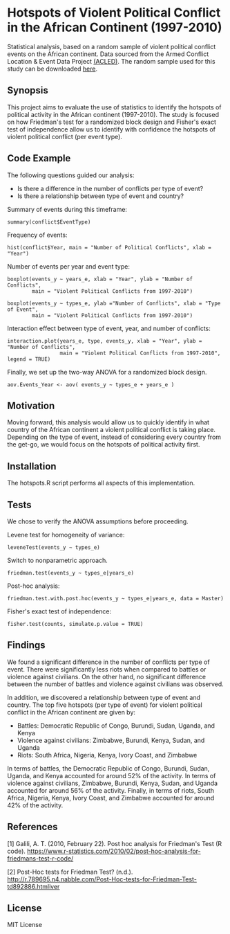 # Hotspots of Violent Political Conflict in the African Continent (1997-2010)

Statistical analysis, based on a random sample of violent political conflict events on the African continent. Data sourced from the Armed Conflict Location & Event Data Project [(ACLED)](http://www.acleddata.com/data/). The random sample used for this study can be downloaded [here](https://raw.githubusercontent.com/luisra/hotspots/master/conflictdata.csv).

## Synopsis

This project aims to evaluate the use of statistics to identify the hotspots of political activity in the African continent (1997-2010). The study is focused on how Friedman's test for a randomized block design and Fisher's exact test of independence allow us to identify with confidence the hotspots of violent political conflict (per event type).

## Code Example

The following questions guided our analysis:
* Is there a difference in the number of conflicts per type of event?
* Is there a relationship between type of event and country?

Summary of events during this timeframe:
```
summary(conflict$EventType)
```

Frequency of events:
```
hist(conflict$Year, main = "Number of Political Conflicts", xlab = "Year")
```

Number of events per year and event type:
```
boxplot(events_y ~ years_e, xlab = "Year", ylab = "Number of Conflicts",
        main = "Violent Political Conflicts from 1997-2010")
        
boxplot(events_y ~ types_e, ylab ="Number of Conflicts", xlab = "Type of Event",
        main = "Violent Political Conflicts from 1997-2010")
```

Interaction effect between type of event, year, and number of conflicts:
```
interaction.plot(years_e, type, events_y, xlab = "Year", ylab = "Number of Conflicts",
                 main = "Violent Political Conflicts from 1997-2010", legend = TRUE) 
```

Finally, we set up the two-way ANOVA for a randomized block design.
```
aov.Events_Year <- aov( events_y ~ types_e + years_e )
```

## Motivation

Moving forward, this analysis would allow us to quickly identify in what country of the African continent a violent political conflict is taking place. Depending on the type of event, instead of considering every country from the get-go, we would focus on the hotspots of political activity first.

## Installation

The hotspots.R script performs all aspects of this implementation.

## Tests

We chose to verify the ANOVA assumptions before proceeding.

Levene test for homogeneity of variance:
```
leveneTest(events_y ~ types_e)
```

Switch to nonparametric approach.
```
friedman.test(events_y ~ types_e|years_e)
```

Post-hoc analysis:
```
friedman.test.with.post.hoc(events_y ~ types_e|years_e, data = Master)
```

Fisher's exact test of independence:
```
fisher.test(counts, simulate.p.value = TRUE)
```

## Findings

We found a significant difference in the number of conflicts per type of event. There were significantly less riots when compared to battles or violence against civilians. On the other hand, no significant difference between the number of battles and violence against civilians was observed.

In addition, we discovered a relationship between type of event and country. The top five hotspots (per type of event) for violent political conflict in the African continent are given by:

* Battles: Democratic Republic of Congo, Burundi, Sudan, Uganda, and Kenya
* Violence against civilians: Zimbabwe, Burundi, Kenya, Sudan, and Uganda
* Riots: South Africa, Nigeria, Kenya, Ivory Coast, and Zimbabwe

In terms of battles, the Democratic Republic of Congo, Burundi, Sudan, Uganda, and Kenya accounted for around 52% of the activity. In terms of violence against civilians, Zimbabwe, Burundi, Kenya, Sudan, and Uganda accounted for around 56% of the activity. Finally, in terms of riots, South Africa, Nigeria, Kenya, Ivory Coast, and Zimbabwe accounted for around 42% of the activity.

## References

[1] Galili, A. T. (2010, February 22). Post hoc analysis for Friedman's Test (R code). https://www.r-statistics.com/2010/02/post-hoc-analysis-for-friedmans-test-r-code/

[2] Post-Hoc tests for Friedman Test? (n.d.). http://r.789695.n4.nabble.com/Post-Hoc-tests-for-Friedman-Test-td892886.htmliver

## License

MIT License
